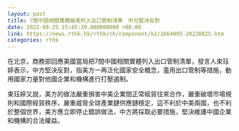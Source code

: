 ```yaml
---
layout: post
title: 7間中國相關實體被美列入出口管制清單　中方堅決反對
date: 2022-08-25 15:45:39.000000000 +08:00
link: https://news.rthk.hk/rthk/ch/component/k2/1664095-20220825.htm
categories: rthk
---
```


在北京，商務部回應美國當局把7間中國相關實體列入出口管制清單，發言人束珏婷表示，中方堅決反對，指美方一再泛化國家安全概念，濫用出口管制等措施，動用國家力量對他國企業和機構進行打壓遏制。

束珏婷又說，美方的做法嚴重損害中美企業間正常經貿往來合作，嚴重破壞市場規則和國際經貿秩序，嚴重威脅全球產業鏈供應鏈穩定，這不利於中美兩國，也不利於整個世界，美方應立即停止錯誤做法，中方將採取必要措施，堅決維護中國企業和機構的合法權益。
